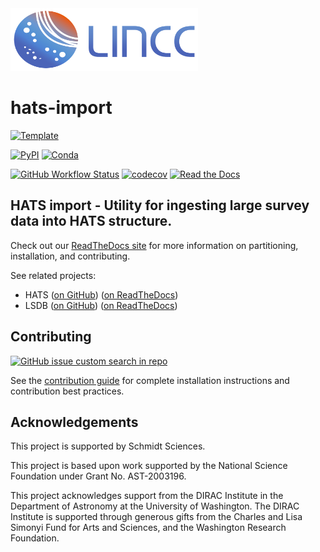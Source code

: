 <img src="https://github.com/astronomy-commons/lsdb/blob/main/docs/lincc-logo.png?raw=true" width="300" height="100">

# hats-import

[![Template](https://img.shields.io/badge/Template-LINCC%20Frameworks%20Python%20Project%20Template-brightgreen)](https://lincc-ppt.readthedocs.io/en/stable/)

[![PyPI](https://img.shields.io/pypi/v/hats-import?color=blue&logo=pypi&logoColor=white)](https://pypi.org/project/hats-import/)
[![Conda](https://img.shields.io/conda/vn/conda-forge/hats-import.svg?color=blue&logo=condaforge&logoColor=white)](https://anaconda.org/conda-forge/hats-import)

[![GitHub Workflow Status](https://img.shields.io/github/actions/workflow/status/astronomy-commons/hats-import/smoke-test.yml)](https://github.com/astronomy-commons/hats-import/actions/workflows/smoke-test.yml)
[![codecov](https://codecov.io/gh/astronomy-commons/hats-import/branch/main/graph/badge.svg)](https://codecov.io/gh/astronomy-commons/hats-import)
[![Read the Docs](https://img.shields.io/readthedocs/hats-import)](https://hats-import.readthedocs.io/)

## HATS import - Utility for ingesting large survey data into HATS structure.

Check out our [ReadTheDocs site](https://hats-import.readthedocs.io/en/stable/)
for more information on partitioning, installation, and contributing.

See related projects:

* HATS ([on GitHub](https://github.com/astronomy-commons/hats))
  ([on ReadTheDocs](https://hats.readthedocs.io/en/stable/))
* LSDB ([on GitHub](https://github.com/astronomy-commons/lsdb)) 
  ([on ReadTheDocs](https://lsdb.readthedocs.io/en/stable/))

## Contributing

[![GitHub issue custom search in repo](https://img.shields.io/github/issues-search/astronomy-commons/hats-import?color=purple&label=Good%20first%20issues&query=is%3Aopen%20label%3A%22good%20first%20issue%22)](https://github.com/astronomy-commons/hats-import/issues?q=is%3Aissue+is%3Aopen+label%3A%22good+first+issue%22)

See the [contribution guide](https://hats-import.readthedocs.io/en/stable/guide/contributing.html)
for complete installation instructions and contribution best practices.

## Acknowledgements

This project is supported by Schmidt Sciences.

This project is based upon work supported by the National Science Foundation
under Grant No. AST-2003196.

This project acknowledges support from the DIRAC Institute in the Department of 
Astronomy at the University of Washington. The DIRAC Institute is supported 
through generous gifts from the Charles and Lisa Simonyi Fund for Arts and 
Sciences, and the Washington Research Foundation.
